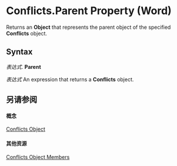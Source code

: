 
# Conflicts.Parent Property (Word)

Returns an  **Object** that represents the parent object of the specified **Conflicts** object.


## Syntax

 _表达式_. **Parent**

 _表达式_ An expression that returns a **Conflicts** object.


## 另请参阅


#### 概念


[Conflicts Object](476e8f6d-c93e-b372-2fa7-1c9a4a84a182.md)
#### 其他资源


[Conflicts Object Members](http://msdn.microsoft.com/library/395fd60d-6772-9e2a-83b8-562b3c6c6342%28Office.15%29.aspx)